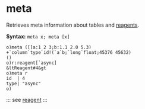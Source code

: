 # meta

Retrieves meta information about tables and [reagents](/reference/types/reagents/overview.md).

**Syntax:** ```meta x; meta [x]```

```o
o)meta ([]a:1 2 3;b:1.1 2.0 5.3)
+`column`type`id!(`a`b;`long`float;45376 45632)
()
o)r:reagent[`async]
&ltReagent#4&gt
o)meta r
id  | 4
type| "async"
o)
```

::: see
[reagent](/verbs/other/reagent.md)
:::
